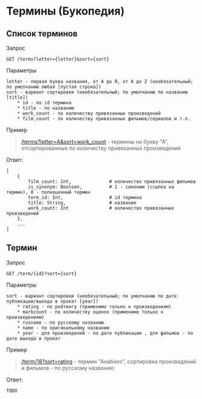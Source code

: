 # Термины (Букопедия)

## Список терминов

Запрос
```
GET /terms?letter={letter}&sort={sort}
```

Параметры
```
letter - первая буква названия, от А до Я, от A до Z (необязательный; по умолчанию любая [пустая строка])
sort - вариант сортировки (необязательный; по умолчанию по названию [title])
    * id - по id термина
    * title - по названию
    * work_count - по количеству привязанных произведений
    * film_count - по количеству привязанных фильмов/сериалов и т.п.
```

Пример
> [/terms?letter=А&sort=work_count](https://api.fantlab.ru/terms?letter=А&sort=work_count) - термины на букву "А", отсортированные по количеству привязанных произведений

Ответ:
```
[
    {
        film_count: Int,              # количество привязанных фильмов
        is_synonym: Boolean,          # 1 - синоним (ссылка на термин), 0 - полноценный термин
        term_id: Int,                 # id термина
        title: String,                # название
        work_count: Int               # количество привязанных произведений
    },
    ...
]
```

## Термин

Запрос
```
GET /term/{id}?sort={sort}
```

Параметры
```
sort - вариант сортировки (необязательный; по умолчанию по дате публикации/выхода в прокат [year])
    * rating - по рейтингу (применимо только к произведениям)
    * markcount - по количеству оценок (применимо только к произведениям)
    * rusname - по русскому названию
    * name - по оригинальному названию
    * year - для произведений - по дате публикации , для фильмов - по дате выхода в прокат
```

Пример
> [/term/18?sort=rating](https://api.fantlab.ru/term/18?sort=rusname) - термин "Анабиоз", сортировка произведений и фильмов - по русскому названию

Ответ:
```
TODO
```
